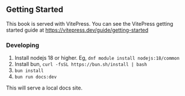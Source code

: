 ## Getting Started

This book is served with VitePress. You can see the VitePress getting
started guide at https://vitepress.dev/guide/getting-started

### Developing

1. Install nodejs 18 or higher. Eg, `dnf module install nodejs:18/common`
2. Install bun, `curl -fsSL https://bun.sh/install | bash`
2. `bun install`
3. `bun run docs:dev`

This will serve a local docs site.
